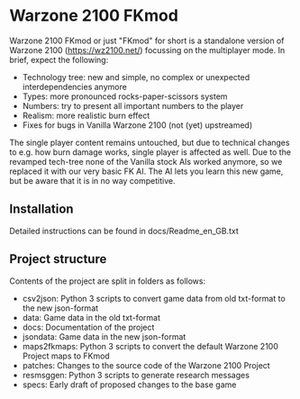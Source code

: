 # Warzone 2100 FKmod

Warzone 2100 FKmod or just "FKmod" for short is a standalone version of Warzone 2100 (https://wz2100.net/) focussing on the multiplayer mode. In brief, expect the following:

* Technology tree: new and simple, no complex or unexpected interdependencies anymore
* Types: more pronounced rocks-paper-scissors system
* Numbers: try to present all important numbers to the player
* Realism: more realistic burn effect
* Fixes for bugs in Vanilla Warzone 2100 (not (yet) upstreamed)

The single player content remains untouched, but due to technical changes to e.g. how burn damage works, single player is affected as well. Due to the revamped tech-tree none of the Vanilla stock AIs worked anymore, so we replaced it with our very basic FK AI. The AI lets you learn this new game, but be aware that it is in no way competitive.

## Installation

Detailed instructions can be found in docs/Readme_en_GB.txt

## Project structure

Contents of the project are split in folders as follows:

* csv2json: Python 3 scripts to convert game data from old txt-format to the new json-format
* data: Game data in the old txt-format
* docs: Documentation of the project
* jsondata: Game data in the new json-format
* maps2fkmaps: Python 3 scripts to convert the default Warzone 2100 Project maps to FKmod
* patches: Changes to the source code of the Warzone 2100 Project
* resmsggen: Python 3 scripts to generate research messages
* specs: Early draft of proposed changes to the base game
